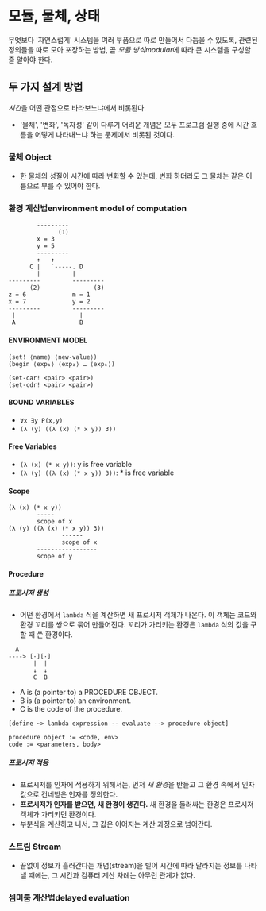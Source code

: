 # 모듈, 물체, 상태

무엇보다 '자연스럽게' 시스템을 여러 부품으로 따로 만들어서 다듬을 수 있도록, 관련된 정의들을 따로 모아 포장하는 방법, 곧 *모듈 방식modular*에 따라 큰 시스템을 구성할 줄 알아야 한다.

## 두 가지 설계 방법

*시간*을 어떤 관점으로 바라보느냐에서 비롯된다.

- '물체', '변화', '독자성' 같이 다루기 어려운 개념은 모두 프로그램 실행 중에 시간 흐름을 어떻게 나타내느냐 하는 문제에서 비롯된 것이다.

### 물체 Object

- 한 물체의 성질이 시간에 따라 변화할 수 있는데, 변화 하더라도 그 물체는 같은 이름으로 부를 수 있어야 한다.

### **환경 계산법environment model of computation**

```
        ---------
              (1)
        x = 3
        y = 5
        ---------
        ↑   ↑
      C |   `-----. D
        |         |
---------         ---------
      (2)               (3)
z = 6             m = 1
x = 7             y = 2
---------         ---------
 |                  |
 A                  B
```

#### ENVIRONMENT MODEL

```
(set! ⟨name⟩ ⟨new-value⟩)
(begin ⟨exp₁⟩ ⟨exp₂⟩ … ⟨expₖ⟩)
```

```
(set-car! <pair> <pair>)
(set-cdr! <pair> <pair>)
```

#### BOUND VARIABLES

- `∀x ∃y P(x,y)`
- `(λ (y) ((λ (x) (* x y)) 3))`

#### Free Variables

- `(λ (x) (* x y))`: y is free variable
- `(λ (y) ((λ (x) (* x y)) 3))`: \* is free variable

#### Scope

```
(λ (x) (* x y))
        -----
        scope of x
(λ (y) ((λ (x) (* x y)) 3))
               ------
               scope of x
        -----------------
        scope of y
```

#### Procedure

##### 프로시저 생성

- 어떤 환경에서 `lambda` 식을 계산하면 새 프로시저 객체가 나온다. 이 객체는 코드와 환경 꼬리를 쌍으로 묶어 만들어진다. 꼬리가 가리키는 환경은 `lambda` 식의 값을 구할 때 쓴 환경이다.

```
  A
----> [·][·]
       |  |
       ↓  ↓
       C  B
```

- A is (a pointer to) a PROCEDURE OBJECT.
- B is (a pointer to) an environment.
- C is the code of the procedure.

```
[define ~> lambda expression -- evaluate --> procedure object]

procedure object := <code, env>
code := <parameters, body>
```

##### 프로시저 적용

- 프로시저를 인자에 적용하기 위해서는, 먼저 *새 환경*을 반들고 그 환경 속에서 인자 값으로 건네받은 인자를 정의한다.
- **프로시저가 인자를 받으면, 새 환경이 생긴다.** 새 환경을 둘러싸는 환경은 프로시저 객체가 가리키던 환경이다.
- 부분식을 계산하고 나서, 그 값은 이어지는 계산 과정으로 넘어간다.

### 스트림 Stream

- 끝없이 정보가 흘러간다는 개념(stream)을 빌어 시간에 따라 달라지는 정보를 나타낼 때에는, 그 시간과 컴퓨터 계산 차례는 아무런 관계가 없다.

### **셈미룸 계산법delayed evaluation**
